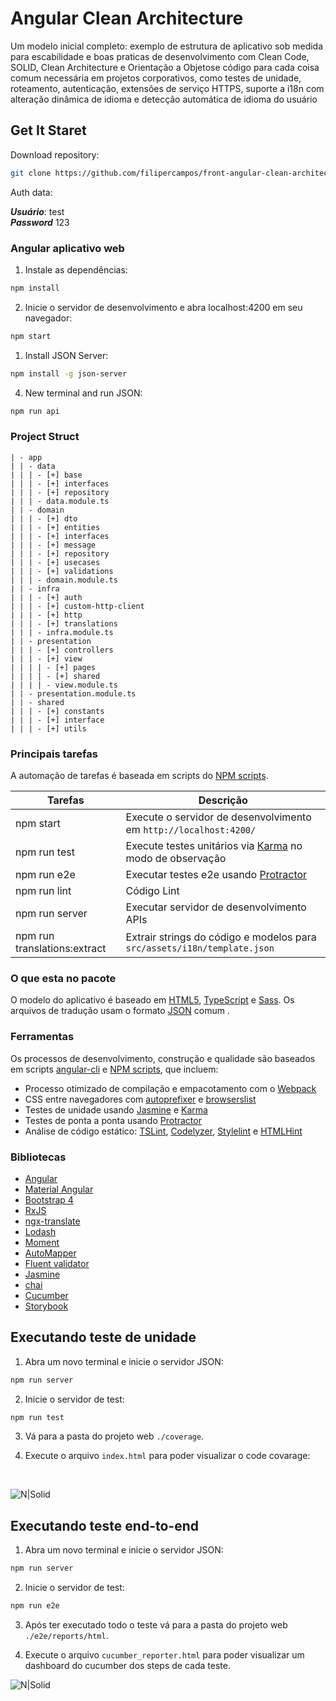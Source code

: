 # Angular Clean Architecture

Um modelo inicial completo: exemplo de estrutura de aplicativo sob medida para escabilidade e boas praticas de desenvolvimento com Clean Code, SOLID, Clean Architecture e Orientação a Objetose código para cada coisa comum necessária em projetos corporativos, como testes de unidade, roteamento, autenticação, extensões de serviço HTTPS, suporte a i18n com alteração dinâmica de idioma e detecção automática de idioma do usuário

## Get It Staret

Download repository:

```bash
git clone https://github.com/filipercampos/front-angular-clean-architecture.git
```

Auth data:

***Usuário***: test
<br>
***Password*** 123

### Angular aplicativo web

1. Instale as dependências:

```bash
npm install
```

2. Inicie o servidor de desenvolvimento e abra localhost:4200 em seu navegador:

```bash
npm start
```

1. Install JSON Server:

```bash
npm install -g json-server
```

4. New terminal and run JSON:

```bash
npm run api
```

### Project Struct

````
| - app
| | - data
| | | - [+] base
| | | - [+] interfaces
| | | - [+] repository
| | | - data.module.ts
| | - domain
| | | - [+] dto
| | | - [+] entities
| | | - [+] interfaces
| | | - [+] message
| | | - [+] repository
| | | - [+] usecases
| | | - [+] validations
| | | - domain.module.ts
| | - infra
| | | - [+] auth
| | | - [+] custom-http-client
| | | - [+] http
| | | - [+] translations
| | | - infra.module.ts
| | - presentation
| | | - [+] controllers
| | | - [+] view
| | | | - [+] pages
| | | | - [+] shared
| | | | - view.module.ts
| | - presentation.module.ts
| | - shared
| | | - [+] constants
| | | - [+] interface
| | | - [+] utils
````

### Principais tarefas

A automação de tarefas é baseada em scripts do [NPM scripts](https://docs.npmjs.com/misc/scripts).

Tarefas                       | Descrição
----------------------------- |---------------------------------------------------------------------------------------
npm start                     | Execute o servidor de desenvolvimento em `http://localhost:4200/`
npm run test                  | Execute testes unitários via [Karma](https://karma-runner.github.io) no modo de observação
npm run e2e                   | Executar testes e2e usando [Protractor](http://www.protractortest.org)
npm run lint                  | Código Lint
npm run server                | Executar servidor de desenvolvimento APIs
npm run translations:extract  | Extrair strings do código e modelos para `src/assets/i18n/template.json`

### O que esta no pacote

O modelo do aplicativo é baseado em [HTML5](http://whatwg.org/html), [TypeScript](http://www.typescriptlang.org) e [Sass](http://sass-lang.com). 
Os arquivos de tradução usam o formato [JSON](http://www.json.org) comum .

### Ferramentas

Os processos de desenvolvimento, construção e qualidade são baseados em scripts [angular-cli](https://github.com/angular/angular-cli) e [NPM scripts](https://docs.npmjs.com/misc/scripts), que incluem:

- Processo otimizado de compilação e empacotamento com o [Webpack](https://webpack.github.io)
- CSS entre navegadores com [autoprefixer](https://github.com/postcss/autoprefixer) e [browserslist](https://github.com/ai/browserslist)
- Testes de unidade usando [Jasmine](http://jasmine.github.io) e [Karma](https://karma-runner.github.io)
- Testes de ponta a ponta usando [Protractor](https://github.com/angular/protractor)
- Análise de código estático: [TSLint](https://github.com/palantir/tslint), [Codelyzer](https://github.com/mgechev/codelyzer), [Stylelint](http://stylelint.io) e [HTMLHint](http://htmlhint.com/)

### Bibliotecas

- [Angular](https://angular.io)
- [Material Angular](https://material.angular.io)
- [Bootstrap 4](https://getbootstrap.com)
- [RxJS](http://reactivex.io/rxjs)
- [ngx-translate](https://github.com/ngx-translate/core)
- [Lodash](https://lodash.com)
- [Moment](https://momentjs.com)
- [AutoMapper](https://github.com/loedeman/AutoMapper)
- [Fluent validator](https://github.com/VeritasSoftware/ts.validator)
- [Jasmine](https://jasmine.github.io)
- [chai](https://www.chaijs.com)
- [Cucumber](https://cucumber.io)
- [Storybook](https://storybook.js.org)

## Executando teste de unidade

1. Abra um novo terminal e inicie o servidor JSON:

```bash
npm run server
```

2. Inicie o servidor de test:

```bash
npm run test
```

3. Vá para a pasta do projeto web `./coverage`.

4. Execute o arquivo `index.html` para poder visualizar o code covarage:

<br>

![N|Solid](print-ng-test.png)

## Executando teste end-to-end

1. Abra um novo terminal e inicie o servidor JSON:

```bash
npm run server
```

2. Inicie o servidor de test:

```bash
npm run e2e
```

3. Após ter executado todo o teste vá para a pasta do projeto web `./e2e/reports/html`.

4. Execute o arquivo `cucumber_reporter.html` para poder visualizar um dashboard do cucumber dos steps de cada teste.

![N|Solid](print-ng-e2e.png)
